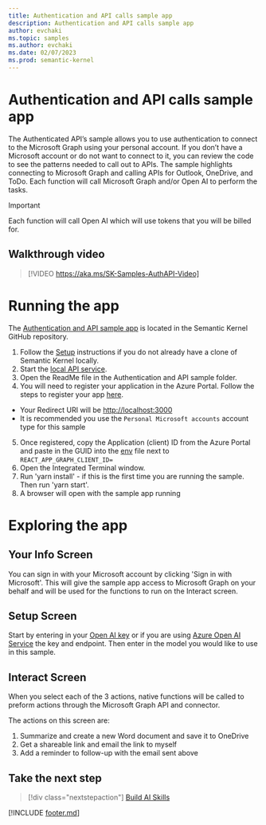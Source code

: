```yaml
---
title: Authentication and API calls sample app
description: Authentication and API calls sample app
author: evchaki
ms.topic: samples
ms.author: evchaki
ms.date: 02/07/2023
ms.prod: semantic-kernel
---
```

# Authentication and API calls sample app
The Authenticated API’s sample allows you to use authentication to connect to the Microsoft Graph using your personal account. If you don’t have a Microsoft account or do not want to connect to it, you can review the code to see the patterns needed to call out to APIs. The sample highlights connecting to Microsoft Graph and calling APIs for Outlook, OneDrive, and ToDo. Each function will call Microsoft Graph and/or Open AI to perform the tasks.

> [!IMPORTANT]
> Each function will call Open AI which will use tokens that you will be billed for. 

## Walkthrough video

> [!VIDEO https://aka.ms/SK-Samples-AuthAPI-Video]

# Running the app
The [Authentication and API sample app](https://github.com/microsoft/semantic-kernel/tree/main/samples/starter-identity-webapp-react) is located in the Semantic Kernel GitHub repository.

1) Follow the [Setup](/semantic-kernel/getting-started/setup) instructions if you do not already have a clone of Semantic Kernel locally.
2) Start the [local API service](localapiservice).
3) Open the ReadMe file in the Authentication and API sample folder.
4) You will need to register your application in the Azure Portal. Follow the steps to register your app [here](https://learn.microsoft.com/azure/active-directory/develop/quickstart-register-app).
- Your Redirect URI will be <http://localhost:3000>
- It is recommended you use the `Personal Microsoft accounts` account type for this sample
5) Once registered, copy the Application (client) ID from the Azure Portal and paste in the GUID into the [env](https://github.com/microsoft/semantic-kernel/blob/main/samples/starter-identity-webapp-react/.env) file next to `REACT_APP_GRAPH_CLIENT_ID=`
6) Open the Integrated Terminal window.
7) Run 'yarn install' - if this is the first time you are running the sample.  Then run 'yarn start'.
8) A browser will open with the sample app running

# Exploring the app

## Your Info Screen
You can sign in with your Microsoft account by clicking 'Sign in with Microsoft'.  This will give the sample app access to Microsoft Graph on your behalf and will be used for the functions to run on the Interact screen.

## Setup Screen
Start by entering in your [Open AI key](https://openai.com/api/) or if you are using [Azure Open AI Service](https://learn.microsoft.com/azure/cognitive-services/openai/quickstart) the key and endpoint.  Then enter in the model you would like to use in this sample.

## Interact Screen
When you select each of the 3 actions, native functions will be called to preform actions through the Microsoft Graph API and connector.

The actions on this screen are:
1. Summarize and create a new Word document and save it to OneDrive
2. Get a shareable link and email the link to myself
3. Add a reminder to follow-up with the email sent above

## Take the next step

> [!div class="nextstepaction"]
> [Build AI Skills](../howto/overview)

[!INCLUDE [footer.md](../includes/footer.md)]